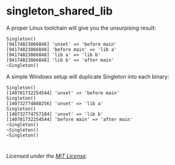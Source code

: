 # singleton_shared_lib

A proper Linux toolchain will give you the unsurpising result:
```
Singleton()
[94174823866848] 'unset' => 'before main'
[94174823866848] 'before main' => 'lib a'
[94174823866848] 'lib a' => 'lib b'
[94174823866848] 'lib b' => 'after main'
~Singleton()
```

A simple Windows setup will duplicate Singleton into each binary:
```
Singleton()
[140701732254544] 'unset' => 'before main'
Singleton()
[140732774888256] 'unset' => 'lib a'
Singleton()
[140732774757184] 'unset' => 'lib b'
[140701732254544] 'before main' => 'after main'
~Singleton()
~Singleton()
~Singleton()
```


#

_Licensed under the [MIT License](LICENSE)._
